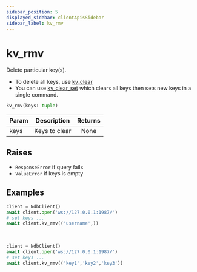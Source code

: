 ```yaml
---
sidebar_position: 5
displayed_sidebar: clientApisSidebar
sidebar_label: kv_rmv
---
```


# kv_rmv
Delete particular key(s).

- To delete all keys, use [kv_clear](./Clear)
- You can use [kv_clear_set](./Clear_Set.md) which clears all keys then sets new keys in a single command.


```py
kv_rmv(keys: tuple)
```

|Param|Description|Returns|
|--|--|:--:|
|keys|Keys to clear|None|



## Raises
- `ResponseError` if query fails
- `ValueError` if keys is empty


## Examples


```py title='Delete one key'
client = NdbClient()
await client.open('ws://127.0.0.1:1987/')
# set keys ...
await client.kv_rmv(('username',))
```

<br/>

```py title='Delete multiple keys'
client = NdbClient()
await client.open('ws://127.0.0.1:1987/')
# set keys ...
await client.kv_rmv(('key1','key2','key3'))
```